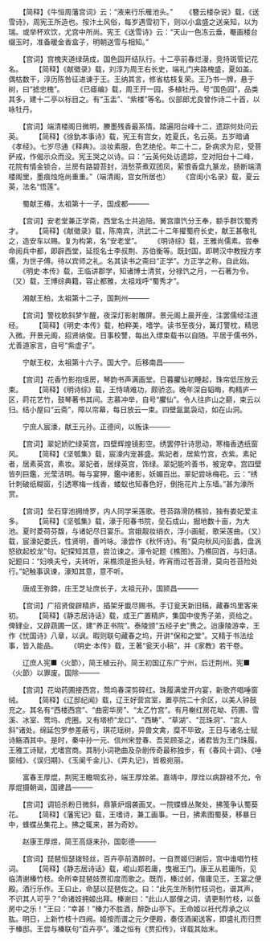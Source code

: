 <!-- { "loadSidebar": true } -->
　　【简释】《牛恒周藩宫词》云：“液来行乐雁池头。”
　　《簪云楼杂说》载，《送雪诗》，周宪王所造也。按汴土风俗，每岁遇雪初下，则以小盒盛之送亲知，以为瑞。或举杯欢饮，尤宫中所尚。宪王《送雪诗》云：“天山一色冻云垂，罨画楼台缀玉时，准备暖金香盒子，明朝送雪与相知。”

　　【宫词】宫槐夹道绿荫成，国色园开结队行。十二亭前春烂漫，竞持斑管记花名。
　　【简释】《献徵录》载，刘淳为周王右长史，端礼门夹路槐盛，夏如盖。偶枯数干，淳历陈咎征进谏于王。王纳其言，修省枯枝复荣。王乃书一牌，悬于树，曰“摅忠槐”。
　　《已瘧编》载，周王开一园，多植牡丹。号“国色园”，品类其多，建十二亭以标目之。有“玉盂”、“紫楼”等名。仪部郎尤良曾作诗二十首，以咏牡丹。

　　【宫词】端清楼阁日微明，賸墨残香最系情。踏遍阳台峰十二，遗踪何处问云英。
　　【简释】《徐釚本事诗》载，宪王有宫女，姓夏氏，名云英。五岁暗诵《孝经》。七岁尽通《释典》。淡妆素服，色艺绝伦。年二十二，卧病求为尼，受菩萨戒，作偈示众而没。宪王哭之以诗。曰：“云英何处访遗踪，空对阳台十二峰，花院有情金锁合，兰房有路碧苔封，消愁茶煮双团凤，萦恨香盘九篆龙，肠断端清楼阁里，墨痕烛炧尚重重。”（端清阁，宫女所居也）
　　《宫闺小名录》载，夏云英，法名“悟莲”。

　　蜀献王椿，太祖第十一子，国成都———

　　【宫词】安老堂兼正学斋，西堂名士共追陪。黉宫廪饩分王奉，额手群饮蜀秀才。
　　【简释】《献徵录》载，陈南宾，洪武二十二年擢蜀府长史，献王甚敬礼之，造安车以赐。复为构第，名“安老堂”。
　　《明诗综》载，王雅尚儒素。尝奉命阅兵中都，即辟西堂，延揽名士李叔荆、苏伯衡等。既封国，即聘汉中教授方孝儒，为世子傅。待以宾师之礼。名其读书之斋曰“正学”。方正学之称，自此始。
　　《明史·本传》载，王临讲郡学，知诸博士清贫，分禄饩之月，一石著为令。（又）载，王博综典籍，容止都雅，太祖戏呼“蜀秀才”。

　　湘献王柏，太祖第十二子，国荆州———

　　【宫词】警枕欹斜梦乍醒，夜深灯影射雕屏。景元阁上晨开座，注罢儒经注道经。
　　【简释】《明史·本传》载，柏粹美，嗜学。读书至夜分，篝灯警枕，精思入微。开景元阁，招贤纳俊。日事校讐，每出入缥束载书以自随。平居于儒书外，尤善道家言，自号“紫虚子”。

　　宁献王权，太祖第十六子。国大宁。后移南昌———

　　【宫词】花香竹影抱瑶房，琴韵书声满画堂。日暮臞仙初睡起，珠帘低压放云束。
　　【简释】《明诗综》载，王恃靖难功，颇骄恣。晚年深自韬晦，构精庐一区，莳花艺竹，鼓琴著书其间。志慕冲举，自号“臞仙”。令人往庐山之巅，束云以归。结小屋曰“云斋”，障以帘幕，每日放云一束。四壁氤氲袅动，如在山洞。

　　宁庶人宸濠，献王元孙。正德间，以叛诛———

　　【宫词】翠妃娇贮绿英宫，四壁辉煌镜影空。绣罢停针诗思动，寒梅香透纸窗风。
　　【简释】《坚瓠集》载，宸濠内宠甚盛。紫妃者，居紫竹宫，衣紫。素妃者，居素英宫，素妆。翠妃者，居绿英宫，饰绿。翠妃能吟善书，被宠幸。宫四壁皆列巨鑑，光莹洁明。每与宴狎，鑑中诸影，妖媚百出。翠妃尝咏梅花。云：“绣针刺破纸糊窗，引透寒梅一线香，蝼蚁也知春色好，倒拖花片上东墙。”甚为濠所赏。

　　【宫词】垒石穿池拥绮罗，内人同学采莲歌。苍苔路滑防樵验，独有娄妃爱主多。
　　【简释】《坚瓠集》载，濠于阳春书院，垒石成山，掘地数十亩，为大池。夏时菱荷芬馥，与诸妃尽日宴乐。宫娥靓妆绡衣，浮小画艇，歌采莲曲。（又）载，宸濠妃娄氏，性贤明，善吟咏。濠尝作《秋怀诗》。有“莫向秋风问彭蠡，盘涡怒欲起蛟龙”句。妃探知其意，尝泣谏之。濠令妃题《樵图》。乃樵回首，与妇语。妃题曰：“妇唤夫兮，夫转听，采樵须是担头轻，昨宵雨过苍苔滑，莫向苍苔险处行。”妃触事讽谏，濠知其意，意不听。

　　唐成王弥鍗，庄王芝址庶长子，太祖元孙，国颕昌———

　　【宫词】广招贤俊辟精庐，插架牙韱尽赐书。手订瓮天新旧稿，藏春坞里客来初。
　　【简释】《静志居诗话》载，成王广置精庐，集国中俊秀子弟，资给之。俾肄业，又辟蔬圃一区，建“养正书院”。泰陵颁“五经子史”赉之。迨康陵游幸，王作《忧国诗》八章，以讽。暇则联句藏春之坞，开讲“保和之堂”。又精于书法绘事，皆入能品。
　　《明史·本传》载，王著“瓮天小稿”，并《家教》若干卷。

　　辽庶人宪■〈火節〉，简王植云孙。简王初国辽东广宁州，后迁荆州。宪■〈火節〉以罪废。国除———

　　【宫词】花坳药圃接西宫，莺坞春深剪碎红。珠履满堂开内宴，新歌齐唱唾窗绒。
　　【简释】《辽邸纪闻》载，辽王好营宫室，置亭院二十余区，以美人钟鼓充之。其名有“西楼西宫”、“曲密华房”、“太乙竹宫”。有月榭红房花坳、药圃、雪溪、冰室、莺坞、虎圈。又有塔桥“龙口”、“西畴”、“草湖”、“蕊珠洞”、“宫人斜”诸处。绵延包罗参差蔽亏，琪花瑶树，异兽文禽，糜不毕致。王日与诸名士赋诗觞酒其中。是时，秦中孙一元、信州宋登春、吾吴顾圣之，诸君皆为王门珠履。王雅工诗赋，尤嗜宫商。其制小词艳曲及杂剧传奇最称独步，有《春风十调》、《唾窗绒》、《误归期》、《玉阑千金儿》、《弄丸记》，皆极宛丽。

　　富春王厚焜，荆宪王瞻堈玄孙，端王厚烇弟。嘉靖中，厚烇以病辞禄不允，令厚焜摄朝谒，国建昌———

　　【宫词】调铅杀粉日微斜，鼎篆炉烟袭画叉。一院蝶蜂丛聚处，拂笺争认蜀葵花。
　　【简释】《藩宪记》载，王嗜诗，兼工画事。一日，拂素图蜀葵，移暴日中，蜂蝶丛集花上。拂之辄来，甚为奇妙。

　　赵康王厚煜，简王高燧耒孙，国彰德———

　　【宫词】琵琶恒瑟拨轻丝，百卉亭前酒醉时。一自贾姬归谢后，宫中谁唱竹枝词。
　　【简释】《静志居诗话》载，崐山郑若庸，曳裾王门。康王从若庸所，见临清谢榛竹枝。命所幸琵琶妓贾扣度而歌之。既而，榛过邺，偕庸见王，王宴之便殿。酒行乐作。王曰止，命瑟以琵琶佐之。曰：“此先生所制竹枝词也，谱其声，不识其人可乎？”命诸妓拥姬出拜。榛谢曰：“此山人鄙俚之词，请更制竹枝，以备房中之乐！”王曰：“幸甚！”榛力不胜酒，醉卧山亭下。王命姬以衽代荐承之以肱。明日，上新竹枝十四阙。姬按而谱之元夕便殿，奏伎酒阑送客，即盛礼而归贾于榛邸。王尝与榛联句“百卉亭”。潘之恒有《贾扣传》，详载其始末。

